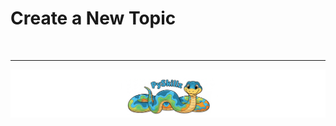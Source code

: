 # Create a New Topic

<BR>

************

[![PySkillz Home](../graphics/PySkillzFooter.png)](https://www.codingame.com/profile/2df7157da821f39bbf6b36efae1568142907334/playgrounds)
